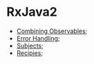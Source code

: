 # RxJava2

- [Combining Observables](./combining.md);
- [Error Handling](./errors.md);
- [Subjects](./subjects.md);
- [Recipies](./recipies.md);
